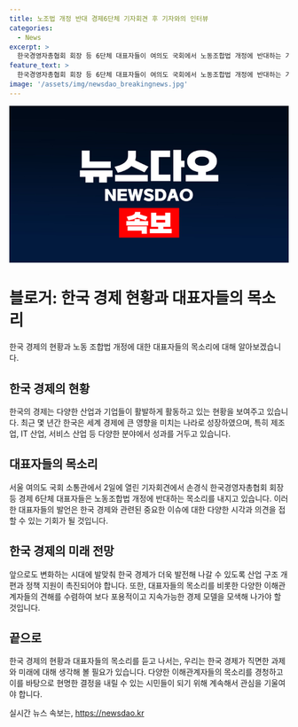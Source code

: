```yaml
---
title: 노조법 개정 반대 경제6단체 기자회견 후 기자와의 인터뷰
categories:
  - News
excerpt: >
  한국경영자총협회 회장 등 6단체 대표자들이 여의도 국회에서 노동조합법 개정에 반대하는 기자회견을 진행하고 인사하고 있는 모습.
feature_text: >
  한국경영자총협회 회장 등 6단체 대표자들이 여의도 국회에서 노동조합법 개정에 반대하는 기자회견을 진행하고 인사하고 있는 모습.
image: '/assets/img/newsdao_breakingnews.jpg'
---
```


<p><img src="/assets/img/newsdao_breakingnews.jpg" alt="implanttips 속보" /></p>

<h1>블로거: 한국 경제 현황과 대표자들의 목소리</h1>

<p data-ke-size="size16">한국 경제의 현황과 노동 조합법 개정에 대한 대표자들의 목소리에 대해 알아보겠습니다.</p>

<h2 data-ke-size="size26">한국 경제의 현황</h2>

<p data-ke-size="size16">한국의 경제는 다양한 산업과 기업들이 활발하게 활동하고 있는 현황을 보여주고 있습니다. 최근 몇 년간 한국은 세계 경제에 큰 영향을 미치는 나라로 성장하였으며, 특히 제조업, IT 산업, 서비스 산업 등 다양한 분야에서 성과를 거두고 있습니다.</p>

<h2 data-ke-size="size26">대표자들의 목소리</h2>

<p data-ke-size="size16">서울 여의도 국회 소통관에서 2일에 열린 기자회견에서 손경식 한국경영자총협회 회장 등 경제 6단체 대표자들은 노동조합법 개정에 반대하는 목소리를 내지고 있습니다. 이러한 대표자들의 발언은 한국 경제와 관련된 중요한 이슈에 대한 다양한 시각과 의견을 접할 수 있는 기회가 될 것입니다.</p>

<h2 data-ke-size="size26">한국 경제의 미래 전망</h2>

<p data-ke-size="size16">앞으로도 변화하는 시대에 발맞춰 한국 경제가 더욱 발전해 나갈 수 있도록 산업 구조 개편과 정책 지원이 촉진되어야 합니다. 또한, 대표자들의 목소리를 비롯한 다양한 이해관계자들의 견해를 수렴하여 보다 포용적이고 지속가능한 경제 모델을 모색해 나가야 할 것입니다.</p>

<h2 data-ke-size="size26">끝으로</h2>

<p data-ke-size="size16">한국 경제의 현황과 대표자들의 목소리를 듣고 나서는, 우리는 한국 경제가 직면한 과제와 미래에 대해 생각해 볼 필요가 있습니다. 다양한 이해관계자들의 목소리를 경청하고 이를 바탕으로 현명한 결정을 내릴 수 있는 시민들이 되기 위해 계속해서 관심을 기울여야 합니다.</p>
실시간 뉴스 속보는, <a href="https://newsdao.kr" rel="dofollow">https://newsdao.kr</a>


